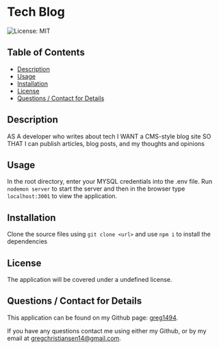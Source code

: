 # Tech Blog
  ![License: MIT](https://img.shields.io/badge/License-MIT-yellow.svg)

  ## Table of Contents
  * [Description](#description)
  * [Usage](#usage)
  * [Installation](#installation)
  * [License](#license)
  * [Questions / Contact for Details](#questions)

  <a name='description'></a>
  ## Description
  AS A developer who writes about tech
  I WANT a CMS-style blog site
  SO THAT I can publish articles, blog posts, and my thoughts and opinions


  <a name='usefaq'></a>
  ## Usage
  In the root directory, enter your MYSQL credentials into the .env file. Run `nodemon server` to start the server and then in the browser type `localhost:3001` to view the 
  application.
  

  <a name='install'></a>
  ## Installation
  Clone the source files using `git clone <url>` and use `npm i` to install the dependencies 


  <a name='license'></a>
  ## License
  The application will be covered under a undefined license.


  <a name='questions'></a>
  ## Questions / Contact for Details
  This application can be found on my Github page: [greg1494](https://github.com/greg1494).

  If you have any questions contact me using either my Github, or by my email at [gregchristiansen14@gmail.com](gregchristiansen14@gmail.com).
